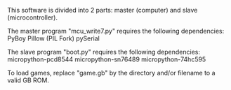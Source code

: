 This software is divided into 2 parts: master (computer) and slave (microcontroller).

The master program "mcu_write7.py" requires the following dependencies:
PyBoy
Pillow (PIL Fork)
pySerial

The slave program "boot.py" requires the following dependencies:
micropython-pcd8544
micropython-sn76489
micropython-74hc595

To load games, replace "game.gb" by the directory and/or filename to a valid GB ROM.
